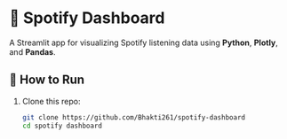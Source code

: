
# 🎵 Spotify Dashboard

A Streamlit app for visualizing Spotify listening data using **Python**, **Plotly**, and **Pandas**.

## 🚀 How to Run
1. Clone this repo:
   ```bash
   git clone https://github.com/Bhakti261/spotify-dashboard
   cd spotify dashboard

